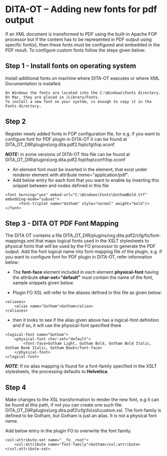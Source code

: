 # DITA-OT – Adding new fonts for pdf output
If an XML document is transformed to PDF using the built-in Apache FOP processor but if the content has to be represented in PDF output using specific font(s), then these fonts must be configured and embedded in the PDF result.
To configure custom fonts follow the steps given below:

## Step 1 - Install fonts on operating system
Install additional fonts on machine where DITA-OT executes or where XML Documentation is installed.
```
On Windows the fonts are located into the C:\Windows\Fonts directory. On Mac, they are placed in /Library/Fonts. 
To install a new font on your system, is enough to copy it in the Fonts directory.
```

## Step 2
Register newly added fonts in FOP configuration file, for e.g. if you want to configure font for PDF plugin in DITA-OT it can be found at DITA_OT_DIR\plugins\org.dita.pdf2.fop\cfg\fop.xconf


**_NOTE:_** in some versions of DITA-OT this file can be found at DITA_OT_DIR\plugins\org.dita.pdf2.fop\fop\conf\fop.xconf
	
- An element font must be inserted in the **<fonts>** element, that exist under renderer element with attribute mime="application/pdf". 
- Add below entry for each font that you want to enable by inserting this snippet between **<fonts>** and **<auto-detect/>** nodes defined in this file
	
```
<font kerning="yes" embed-url="C:\Windows\Fonts\GothamBold.ttf" embedding-mode="subset">
	  <font-triplet name="Gotham" style="normal" weight="bold"/>
</font>
```

## Step 3 - DITA OT PDF Font Mapping
The DITA OT contains a file DITA_OT_DIR/plugins/org.dita.pdf2/cfg/fo/font-mappings.xml that maps logical fonts used in the XSLT stylesheets to physical fonts that will be used by the FO processor to generate the PDF output.
Add the font logical name into font-mapping file of the plugin, e.g. if you want to configure font for PDF plugin in DITA-OT, refer information below:
- The **font-face** element included in each element **physical-font** having the attribute **char-set="default"** must contain the name of the font, sample snippets given below.

- Plugin FO XSL will refer to the aliases defined in this file as given below:
```
<aliases>
	<alias name="Gotham">Gotham</alias>
</aliases>
```
- then it looks to see if the alias given above has a logical-font definition and if so, it will use the physical-font specified there
```
<logical-font name="Gotham">
	<physical-font char-set="default">
		<font-face>Gotham Light, Gotham Bold, Gotham Bold Italic, Gotham Book Italic, Gotham Book</font-face>
	</physical-font>
</logical-font>
```
**_NOTE_**: If no alias mapping is found for a font-family specified in the XSLT stylesheets, the processing defaults to **Helvetica**.

## Step 4
Make changes to the XSL transformation to render the new font, e.g it can be found at this path, if not you can create one such file: DITA_OT_DIR\plugins\org.dita.pdf2\cfg\fo\xsl\custom.xsl. 
The font-family is defined to be Gotham, but Gotham is just an alias. It is not a physical font name.

Add below entry in the plugin FO to overwrite the font family. 
```
<xsl:attribute-set name="__fo__root">
	<xsl:attribute name="font-family">Gotham</xsl:attribute>
</xsl:attribute-set>
```
